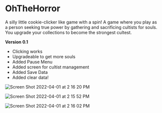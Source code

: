 # OhTheHorror
A silly little cookie-clicker like game with a spin! 
A game where you play as a person seeking true power by gathering and sacrificing cultists for souls. You upgrade your collections to become the strongest cultest.

**Version 0.1**
- Clicking works
- Upgradeable to get more souls
- Added Pause Menu
- Added screen for cultist management
- Added Save Data
- Added clear data!

![Screen Shot 2022-04-01 at 2 16 20 PM](https://user-images.githubusercontent.com/98774992/161329051-a65228a5-f112-46f1-938c-b526e4d73986.png)

![Screen Shot 2022-04-01 at 2 15 52 PM](https://user-images.githubusercontent.com/98774992/161329029-95bc8c52-f3f3-4889-a909-0a2309985795.png)

![Screen Shot 2022-04-01 at 2 16 02 PM](https://user-images.githubusercontent.com/98774992/161329061-58707ce5-0e5c-4a78-8661-ae005a228012.png)
